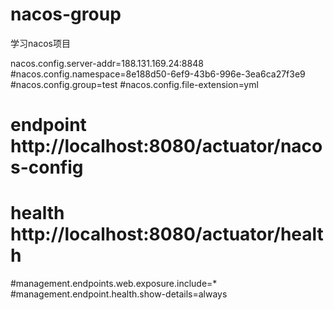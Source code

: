 # nacos-group
学习nacos项目


nacos.config.server-addr=188.131.169.24:8848
#nacos.config.namespace=8e188d50-6ef9-43b6-996e-3ea6ca27f3e9
#nacos.config.group=test
#nacos.config.file-extension=yml
# endpoint http://localhost:8080/actuator/nacos-config
# health http://localhost:8080/actuator/health
#management.endpoints.web.exposure.include=*
#management.endpoint.health.show-details=always